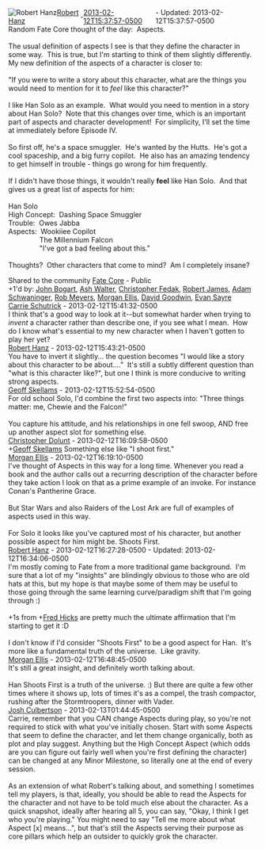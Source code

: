 <div style="margin-bottom:1em;"><div style="display:flex; align-items:center"><span itemprop="author" itemscope itemtype="http://schema.org/Person"><img class="author-photo" src="https://lh3.googleusercontent.com/a-/AAuE7mD3yvwFIxBUrNsdiEci6E-MIo7ApWFQqtHt10Ja=s64-c" alt="Robert Hanz" itemprop="image"><a href="https://plus.google.com/+RobertHanz" target="_blank" class="author" itemprop="url"><span itemprop="name">Robert Hanz</span></a></span> - <a target="_blank" href="https://plus.google.com/+RobertHanz/posts/6PKJ2jdbaj9"><span itemprop="dateCreated">2013-02-12T15:37:57-0500</span></a><span> - Updated: <span itemprop="dateModified">2013-02-12T15:37:57-0500</span></span></div><div class="main-content"><span itemprop="text">Random Fate Core thought of the day:  Aspects.<br><br>The usual definition of aspects I see is that they define the character in some way.  This is true, but I&#39;m starting to think of them slightly differently.  My new definition of the aspects of a character is closer to:<br><br>&quot;If you were to write a story about this character, what are the things you would need to mention for it to <i>feel</i> like this character?&quot;<br><br>I like Han Solo as an example.  What would you need to mention in a story about Han Solo?  Note that this changes over time, which is an important part of aspects and character development!  For simplicity, I&#39;ll set the time at immediately before Episode IV.<br><br>So first off, he&#39;s a space smuggler.  He&#39;s wanted by the Hutts.  He&#39;s got a cool spaceship, and a big furry copilot.  He also has an amazing tendency to get himself in trouble - things go wrong for him frequently.<br><br>If I didn&#39;t have those things, it wouldn&#39;t really <b>feel</b> like Han Solo.  And that gives us a great list of aspects for him:<br><br>Han Solo<br>High Concept:  Dashing Space Smuggler<br>Trouble:  Owes Jabba<br>Aspects:  Wookiiee Copilot<br>                The Millennium Falcon<br>                &quot;I&#39;ve got a bad feeling about this.&quot;<br><br>Thoughts?  Other characters that come to mind?  Am I completely insane?</span></div></div><span itemprop="audience"><div class="visibility">Shared to the community <a href="https://plus.google.com/communities/117231873544673522940">Fate Core</a> - Public</div></span><div class="post-activity"><div class="plus-oners">+1'd by: <a href="https://plus.google.com/+JohnBogart">John Bogart</a>, <a href="https://plus.google.com/+AshWalter">Ash Walter</a>, <a href="https://plus.google.com/+ChristopherFedak">Christopher Fedak</a>, <a href="https://plus.google.com/106016339505267145502">Robert James</a>, <a href="https://plus.google.com/+AdamSchwaninger">Adam Schwaninger</a>, <a href="https://plus.google.com/+RobMeyers">Rob Meyers</a>, <a href="https://plus.google.com/118083026924425156313">Morgan Ellis</a>, <a href="https://plus.google.com/+DavidGoodwin">David Goodwin</a>, <a href="https://plus.google.com/118210224978869336727">Evan Sayre</a></div></div><meta itemprop="commentCount" content="8"><div class="comments"><div class="comment" itemprop="comment" itemscope itemtype="http://schema.org/Comment"><span itemprop="author" itemscope itemtype="http://schema.org/Person"><a target="_blank" href="https://plus.google.com/105623314315368071582" class="author" itemprop="url"><span itemprop="name">Carrie Schutrick</span></a></span><span class="time"> - <span itemprop="dateCreated">2013-02-12T15:41:32-0500</span></span><div class="comment-content" itemprop="text">I think that&#39;s a good way to look at it--but somewhat harder when trying to <i>invent</i> a character rather than describe one, if you see what I mean.  How do I know what&#39;s essential to my new character when I haven&#39;t gotten to play her yet?</div></div><div class="comment" itemprop="comment" itemscope itemtype="http://schema.org/Comment"><span itemprop="author" itemscope itemtype="http://schema.org/Person"><a target="_blank" href="https://plus.google.com/+RobertHanz" class="author" itemprop="url"><span itemprop="name">Robert Hanz</span></a></span><span class="time"> - <span itemprop="dateCreated">2013-02-12T15:43:21-0500</span></span><div class="comment-content" itemprop="text">You have to invert it slightly... the question becomes &quot;I would like a story about this character to be about....&quot;  It&#39;s still a subtly different question than &quot;what is this character like?&quot;, but one I think is more conducive to writing strong aspects.</div></div><div class="comment" itemprop="comment" itemscope itemtype="http://schema.org/Comment"><span itemprop="author" itemscope itemtype="http://schema.org/Person"><a target="_blank" href="https://plus.google.com/+GeoffSkellams" class="author" itemprop="url"><span itemprop="name">Geoff Skellams</span></a></span><span class="time"> - <span itemprop="dateCreated">2013-02-12T15:52:54-0500</span></span><div class="comment-content" itemprop="text">For old school Solo, I&#39;d combine the first two aspects into: &quot;Three things matter: me, Chewie and the Falcon!&quot;<br><br>You capture his attitude, and his relationships in one fell swoop, AND free up another aspect slot for something else.</div></div><div class="comment" itemprop="comment" itemscope itemtype="http://schema.org/Comment"><span itemprop="author" itemscope itemtype="http://schema.org/Person"><a target="_blank" href="https://plus.google.com/+ChristopherDolunt" class="author" itemprop="url"><span itemprop="name">Christopher Dolunt</span></a></span><span class="time"> - <span itemprop="dateCreated">2013-02-12T16:09:58-0500</span></span><div class="comment-content" itemprop="text"><span class="proflinkWrapper"><span class="proflinkPrefix">+</span><a class="proflink bidi_isolate" href="https://plus.google.com/115628027800807197089" oid="115628027800807197089" >Geoff Skellams</a></span> Something else like &quot;I shoot first.&quot;</div></div><div class="comment" itemprop="comment" itemscope itemtype="http://schema.org/Comment"><span itemprop="author" itemscope itemtype="http://schema.org/Person"><a target="_blank" href="https://plus.google.com/118083026924425156313" class="author" itemprop="url"><span itemprop="name">Morgan Ellis</span></a></span><span class="time"> - <span itemprop="dateCreated">2013-02-12T16:19:10-0500</span></span><div class="comment-content" itemprop="text">I&#39;ve thought of Aspects in this way for a long time. Whenever you read a book and the author calls out a recurring description of the character before they take action I look on that as a prime example of an invoke. For instance Conan&#39;s Pantherine Grace.<br><br>But Star Wars and also Raiders of the Lost Ark are full of examples of aspects used in this way.<br><br>For Solo it looks like you&#39;ve captured most of his character, but another possible aspect for him might be. Shoots First.</div></div><div class="comment" itemprop="comment" itemscope itemtype="http://schema.org/Comment"><span itemprop="author" itemscope itemtype="http://schema.org/Person"><a target="_blank" href="https://plus.google.com/+RobertHanz" class="author" itemprop="url"><span itemprop="name">Robert Hanz</span></a></span><span class="time"> - <span itemprop="dateCreated">2013-02-12T16:27:28-0500</span></span><span> - Updated: <span itemprop="dateModified">2013-02-12T16:34:06-0500</span></span><div class="comment-content" itemprop="text">I&#39;m mostly coming to Fate from a more traditional game background.  I&#39;m sure that a lot of my &quot;insights&quot; are blindingly obvious to those who are old hats at this, but my hope is that maybe some of them may be useful to those going through the same learning curve/paradigm shift that I&#39;m going through :)<br><br>+1s from <span class="proflinkWrapper"><span class="proflinkPrefix">+</span><a class="proflink bidi_isolate" href="https://plus.google.com/105843491826683668595" oid="105843491826683668595" >Fred Hicks</a></span> are pretty much the ultimate affirmation that I&#39;m starting to get it :D<br><br>I don&#39;t know if I&#39;d consider &quot;Shoots First&quot; to be a good aspect for Han.  It&#39;s more like a fundamental truth of the universe.  Like gravity.</div></div><div class="comment" itemprop="comment" itemscope itemtype="http://schema.org/Comment"><span itemprop="author" itemscope itemtype="http://schema.org/Person"><a target="_blank" href="https://plus.google.com/118083026924425156313" class="author" itemprop="url"><span itemprop="name">Morgan Ellis</span></a></span><span class="time"> - <span itemprop="dateCreated">2013-02-12T16:48:45-0500</span></span><div class="comment-content" itemprop="text">It&#39;s still a great insight, and definitely worth talking about.<br><br>Han Shoots First is a truth of the universe. :) But there are quite a few other times where it shows up, lots of times it&#39;s as a compel, the trash compactor, rushing after the Stormtroopers, dinner with Vader.</div></div><div class="comment" itemprop="comment" itemscope itemtype="http://schema.org/Comment"><span itemprop="author" itemscope itemtype="http://schema.org/Person"><a target="_blank" href="https://plus.google.com/101585503949035753689" class="author" itemprop="url"><span itemprop="name">Josh Culbertson</span></a></span><span class="time"> - <span itemprop="dateCreated">2013-02-13T01:44:45-0500</span></span><div class="comment-content" itemprop="text">Carrie, remember that you CAN change Aspects during play, so you&#39;re not required to stick with what you&#39;ve initially chosen. Start with some Aspects that seem to define the character, and let them change organically, both as plot and play suggest. Anything but the High Concept Aspect (which odds are you can figure out fairly well when you&#39;re first defining the character) can be changed at any Minor Milestone, so literally one at the end of every session.<br><br>As an extension of what Robert&#39;s talking about, and something I sometimes tell my players, is that, ideally, you should be able to read the Aspects for the character and not have to be told much else about the character. As a quick snapshot, ideally after hearing all 5, you can say, &quot;Okay, I think I get who you&#39;re playing.&quot; You might need to say &quot;Tell me more about what Aspect [x] means...&quot;, but that&#39;s still the Aspects serving their purpose as core pillars which help an outsider to quickly grok the character.</div></div></div></body></html>